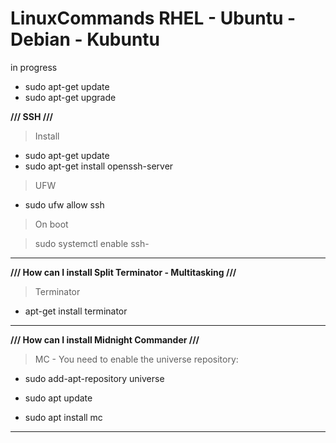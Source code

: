 # LinuxCommands RHEL - Ubuntu - Debian - Kubuntu
in progress


- sudo apt-get update
- sudo apt-get upgrade

**/// SSH ///**

> Install

- sudo apt-get update
- sudo apt-get install openssh-server

> UFW

- sudo ufw allow ssh

> On boot

> sudo systemctl enable ssh-
-----------------------------------------------------------


**/// How can I install Split Terminator - Multitasking ///**

> Terminator

- apt-get install terminator

-----------------------------------------------------------


**/// How can I install Midnight Commander  ///**

> MC - You need to enable the universe repository:

- sudo add-apt-repository universe

- sudo apt update

- sudo apt install mc

-----------------------------------------------------------
